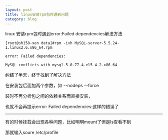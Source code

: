 ```yaml
---
layout: post
title: linux安装rpm包时遇到问题
category: blog
---
```

linux 安装rpm包时遇到error:Failed dependencies解法方法 

```
[root@sh158-xen data]#rpm -ivh MySQL-server-5.5.24-1.linux2.6.x86_64.rpm

error: Failed dependencies:

MySQL conflicts with mysql-5.0.77-4.el5_4.2.x86_64

```

纠结了半天，终于找到了解决方法

在安装包后面加两个参数，如 --nodeps --force

装时不再分析包之间的依赖关系而直接安装，

也就不会再提示error: Failed dependencies:这样的错误了

***

有的时候挂载会出现各种问题，比如明明mount了但是ls查看不到

那就输入soure /etc/profile 
